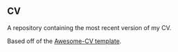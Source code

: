 ## CV

A repository containing the most recent version of my CV.

Based off of the [Awesome-CV template](https://github.com/posquit0/Awesome-CV).